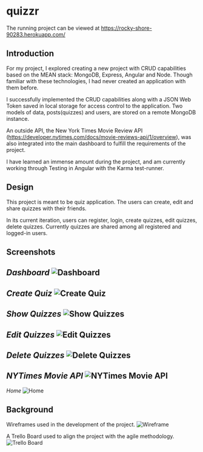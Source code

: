 # quizzr

The running project can be viewed at https://rocky-shore-90283.herokuapp.com/

## Introduction
For my project, I explored creating a new project with CRUD capabilities based on the MEAN stack: MongoDB, Express, Angular and Node. Though familiar with these technologies, I had never created an application with them before.

I successfully implemented the CRUD capabilities along with a JSON Web Token saved in local storage for access control to the application. Two models of data, posts(quizzes) and users, are stored on a remote MongoDB instance.

An outside API, the New York Times Movie Review API (https://developer.nytimes.com/docs/movie-reviews-api/1/overview), was also integrated into the main dashboard to fulfill the requirements of the project. 

I have learned an immense amount during the project, and am currently working through Testing in Angular with the Karma test-runner.

## Design
This project is meant to be quiz application. The users can create, edit and share quizzes with their friends.

In its current iteration, users can register, login, create quizzes, edit quizzes, delete quizzes. Currently quizzes are shared among all registered and logged-in users.

## Screenshots

*Dashboard*
![Dashboard](capstone_images/page_dashboard.png?raw=true "Dashboard")
---
*Create Quiz*
![Create Quiz](capstone_images/page_dashboard_create_quiz.png?raw=true "Create Quiz")
---
*Show Quizzes*
![Show Quizzes](capstone_images/page_dashboard_show_quizzes.png?raw=true "Show Quizzes")
---
*Edit Quizzes*
![Edit Quizzes](capstone_images/page_dashboard_edit_quiz.png?raw=true "Edit Quizzes")
---
*Delete Quizzes*
![Delete Quizzes](capstone_images/page_dashboard_delete_quiz.png?raw=true "Delete Quizzes")
---
*NYTimes Movie API*
![NYTimes Movie API](capstone_images/page_dashboard_nytmovies_api.png?raw=true "NYTimes Movie API")
---
*Home*
![Home](capstone_images/page_home.png?raw=true "Home")


## Background

Wireframes used in the development of the project.
![Wireframe](capstone_images/wireframes1.png?raw=true "Wireframe")

A Trello Board used to align the project with the agile methodology.
![Trello Board](capstone_images/trello_board.png?raw=true "Trello Board")

